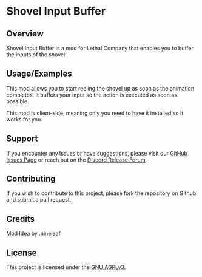# Shovel Input Buffer
## Overview
Shovel Input Buffer is a mod for Lethal Company that enables you to buffer the inputs of the shovel.

## Usage/Examples

This mod allows you to start reeling the shovel up as soon as the animation completes.
It buffers your input so the action is executed as soon as possible.

This mod is client-side, meaning only you need to have it installed so it works for you.

## Support

If you encounter any issues or have suggestions, please visit our [GitHub Issues Page](https://github.com/MasterAli2/ShovelInputBuffer/issues) or reach out on the [Discord Release Forum](https://discord.com/channels/1168655651455639582/1280145776030515230).

## Contributing

If you wish to contribute to this project, please fork the repository on Github and submit a pull request.

## Credits

Mod Idea by .nineleaf

## License

This project is licensed under the [GNU AGPLv3](https://choosealicense.com/licenses/agpl-3.0/).